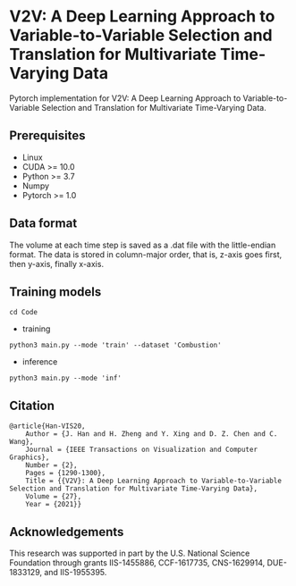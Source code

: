 # V2V: A Deep Learning Approach to Variable-to-Variable Selection and Translation for Multivariate Time-Varying Data
Pytorch implementation for V2V: A Deep Learning Approach to Variable-to-Variable Selection and Translation for Multivariate Time-Varying Data.

## Prerequisites
- Linux
- CUDA >= 10.0
- Python >= 3.7
- Numpy
- Pytorch >= 1.0

## Data format

The volume at each time step is saved as a .dat file with the little-endian format. The data is stored in column-major order, that is, z-axis goes first, then y-axis, finally x-axis.

## Training models
```
cd Code 
```

- training
```
python3 main.py --mode 'train' --dataset 'Combustion'
```

- inference
```
python3 main.py --mode 'inf'
```

## Citation 
```
@article{Han-VIS20,
	Author = {J. Han and H. Zheng and Y. Xing and D. Z. Chen and C. Wang},
	Journal = {IEEE Transactions on Visualization and Computer Graphics},
	Number = {2},
	Pages = {1290-1300},
	Title = {{V2V}: A Deep Learning Approach to Variable-to-Variable Selection and Translation for Multivariate Time-Varying Data},
	Volume = {27},
	Year = {2021}}

```
## Acknowledgements
This research was supported in part by the U.S. National Science Foundation through grants IIS-1455886, CCF-1617735, CNS-1629914, DUE-1833129, and IIS-1955395.
